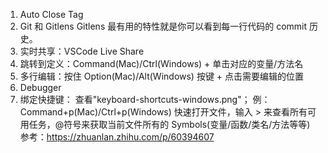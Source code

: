 <!--
 * @Descripttion:
 * @version:
 * @Author: shenjia
 * @Date: 2020-11-19 10:49:56
 * @LastEditors: shenjia
 * @LastEditTime: 2020-11-20 08:19:22
-->

1. Auto Close Tag
2. Git 和 Gitlens
   Gitlens 最有用的特性就是你可以看到每一行代码的 commit 历史。
3. 实时共享：VSCode Live Share
4. 跳转到定义：Command(Mac)/Ctrl(Windows) + 单击对应的变量/方法名
5. 多行编辑：按住 Option(Mac)/Alt(Windows) 按键 + 点击需要编辑的位置
6. Debugger
7. 绑定快捷键：
   查看"keyboard-shortcuts-windows.png"；
   例：Command+p(Mac)/Ctrl+p(Windows) 快速打开文件，输入 > 来查看所有可用任务，@符号来获取当前文件所有的 Symbols(变量/函数/类名/方法等等)
   参考：https://zhuanlan.zhihu.com/p/60394607

